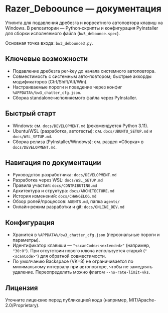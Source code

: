 # Razer_Deboounce — документация

Утилита для подавления дребезга и корректного автоповтора клавиш на Windows. В репозитории — Python‑скрипты и конфигурация PyInstaller для сборки исполняемого файла (`bw3_debounce.spec`).

Основная точка входа: `bw3_debounce3.py`.

## Ключевые возможности
- Подавление дребезга per‑key до начала системного автоповтора.
- Совместимость с системным авто‑повтором; быстрые аккорды модификаторов (Ctrl/Shift/Alt/Win).
- Настраиваемые пороги и поведение через конфиг `%APPDATA%/bw3_chatter_cfg.json`.
- Сборка standalone‑исполняемого файла через PyInstaller.

## Быстрый старт
- Windows: см. `docs/DEVELOPMENT.md` (рекомендуется Python 3.11).
- Ubuntu/WSL (разработка, автотесты): см. `docs/UBUNTU_SETUP.md` и `docs/WSL_SETUP.md`.
- Сборка релиза (PyInstaller/Windows): см. раздел «Сборка» в `docs/DEVELOPMENT.md`.

## Навигация по документации
- Руководство разработчика: `docs/DEVELOPMENT.md`
- Разработка через WSL: `docs/WSL_SETUP.md`
- Правила участия: `docs/CONTRIBUTING.md`
- Архитектура и структура: `docs/ARCHITECTURE.md`
- История изменений: `docs/CHANGELOG.md`
- Обзор ролей/процессов: `AGENTS.md`, папка `agents/`
- Онлайн‑режим разработки и git: `docs/ONLINE_DEV.md`

## Конфигурация
- Хранится в `%APPDATA%/bw3_chatter_cfg.json` (персональные пороги и параметры).
- Идентификатор клавиши — `"<scanCode>:<extended>"` (например, `"30:0"`). При отсутствии нового ключа используется старый (`"<scanCode>"`) для обратной совместимости.
- По умолчанию Backspace (VK=8) не ограничивается по минимальному интервалу при автоповторе, чтобы не замедлять удаление. Переопределить можно флагом `--no-rate-limit-vks`.

## Лицензия
Уточните лицензию перед публикацией кода (например, MIT/Apache-2.0/Proprietary).
